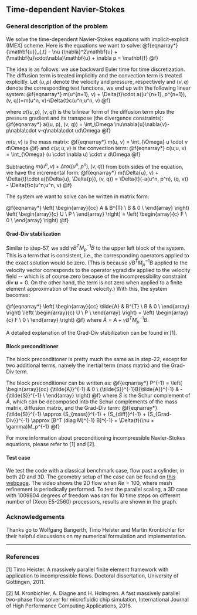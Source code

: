 Time-dependent Navier-Stokes
------------------------------------------

### General description of the problem ###

We solve the time-dependent Navier-Stokes equations with implicit-explicit (IMEX) scheme.
Here is the equations we want to solve:
@f{eqnarray*}
{\mathbf{u}}_{,t} - \nu {\nabla}^2\mathbf{u} + (\mathbf{u}\cdot\nabla)\mathbf{u} + \nabla p = \mathbf{f}
@f}

The idea is as follows: we use backward Euler time for time discretization. The diffusion term
is treated implicitly and the convection term is treated explicitly. Let $(u, p)$ denote the
velocity and pressure, respectively and $(v, q)$ denote the corresponding test functions, we
end up with the following linear system:
@f{eqnarray*}
m(u^{n+1}, v) + \Delta{t}\cdot a((u^{n+1}, p^{n+1}), (v, q))=m(u^n, v)-\Delta{t}c(u^n;u^n, v)
@f}

where $a((u, p), (v, q))$ is the bilinear form of the diffusion term plus the pressure gradient and its transpose (the divergence constraints):
@f{eqnarray*}
a((u, p), (v, q)) = \int_\Omega \nu\nabla{u}\nabla{v}-p\nabla\cdot v-q\nabla\cdot ud\Omega
@f}

$m(u, v)$ is the mass matrix:
@f{eqnarray*}
m(u, v) = \int_{\Omega} u \cdot v d\Omega
@f}
and $c(u;u, v)$ is the convection term:
@f{eqnarray*}
c(u;u, v) = \int_{\Omega} (u \cdot \nabla u) \cdot v d\Omega
@f}

Subtracting $m(u^n, v) + \Delta{t}a((u^n, p^n), (v, q))$ from both sides of the equation,
we have the incremental form:
@f{eqnarray*}
m(\Delta{u}, v) + \Delta{t}\cdot a((\Delta{u}, \Delta{p}), (v, q)) = \Delta{t}(-a(u^n, p^n), (q, v)) - \Delta{t}c(u^n;u^n, v)
@f}


The system we want to solve can be written in matrix form:

@f{eqnarray*}
    \left(
      \begin{array}{cc}
        A & B^{T} \\
        B & 0 \\
      \end{array}
    \right)
    \left(
      \begin{array}{c}
        U \\
        P \\
      \end{array}
    \right)
    =
    \left(
      \begin{array}{c}
        F \\
        0 \\
      \end{array}
    \right)
@f}

#### Grad-Div stabilization ####

Similar to step-57, we add $\gamma B^T M_p^{-1} B$ to the upper left block of the system. This is a 
term that is consistent, i.e., the corresponding operators applied to the exact solution would
be zero. (This is because $\gamma B^T M_p^{-1} B$ applied to the velocity vector corresponds to
the operator $\gamma\text{grad}\;\text{div}$ applied to the velocity field -- which is of course
zero because of the incompressibility constraint $\text{div}\;\mathbf{u}=0$. On the other hand,
the term is not zero when applied to a finite element approximation of the exact velocity.)
With this, the system becomes:

@f{eqnarray*}
    \left(
      \begin{array}{cc}
        \tilde{A} & B^{T} \\
        B & 0 \\
      \end{array}
    \right)
    \left(
      \begin{array}{c}
        U \\
        P \\
      \end{array}
    \right)
    =
    \left(
      \begin{array}{c}
        F \\
        0 \\
      \end{array}
    \right)
@f}
where $\tilde{A} = A + \gamma B^T M_p^{-1} B$.

A detailed explanation of the Grad-Div stabilization can be found in [1].

#### Block preconditioner ####

The block preconditioner is pretty much the same as in step-22, except for two additional terms,
namely the inertial term (mass matrix) and the Grad-Div term.

The block preconditioner can be written as:
@f{eqnarray*}
    P^{-1}
    =
    \left(
      \begin{array}{cc}
        {\tilde{A}}^{-1} & 0 \\
        {\tilde{S}}^{-1}B{\tilde{A}}^{-1} & -{\tilde{S}}^{-1} \\
      \end{array}
    \right)
@f}
where ${\tilde{S}}$ is the Schur complement of ${\tilde{A}}$, which can be decomposed 
into the Schur complements of the mass matrix, diffusion matrix, and the Grad-Div term:
@f{eqnarray*}
    {\tilde{S}}^{-1}
    \approx 
    {S_{mass}}^{-1} + {S_{diff}}^{-1} + {S_{Grad-Div}}^{-1}
    \approx 
    [B^T (diag M)^{-1} B]^{-1} + \Delta{t}(\nu + \gamma)M_p^{-1}
@f}

For more information about preconditioning incompressible Navier-Stokes equations, please refer
to [1] and [2].

#### Test case ####
We test the code with a classical benchmark case, flow past a cylinder, in both 2D and 3D.
The geometry setup of the case can be found on
[this webpage](http://www.featflow.de/en/benchmarks/cfdbenchmarking/flow.html).
The video shows the 2D flow when $Re = 100$, where mesh refinement is periodically performed.
To test the parallel scaling, a 3D case with 1009804 degrees of freedom was ran for 10 time steps on different
number of (Xeon E5-2560) processors, results are shown in the graph.

### Acknowledgements ###
Thanks go to Wolfgang Bangerth, Timo Heister and Martin Kronbichler for their helpful discussions
on my numerical formulation and implementation.

------------------------------------------
### References ###
[1] Timo Heister. A massively parallel finite element framework with application to incompressible flows. Doctoral dissertation, University of Gottingen, 2011.

[2] M. Kronbichler, A. Diagne and H. Holmgren. A fast massively parallel two-phase flow solver for microfluidic chip simulation, International Journal of High Performance Computing Applications, 2016.
